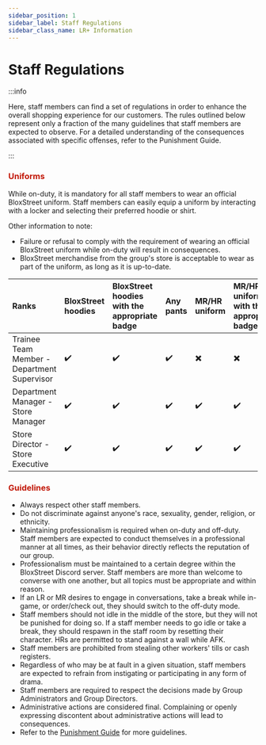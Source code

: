 ```yaml
---
sidebar_position: 1
sidebar_label: Staff Regulations
sidebar_class_name: LR+ Information
---
```


# Staff Regulations

:::info

Here, staff members can find a set of regulations in order to enhance the overall shopping experience for our customers. The rules outlined below represent only a fraction of the many guidelines that staff members are expected to observe. For a detailed understanding of the consequences associated with specific offenses, refer to the Punishment Guide.

:::

### <font color="#C21807">Uniforms</font>


While on-duty, it is mandatory for all staff members to wear an official BloxStreet uniform. Staff members can easily equip a uniform by interacting with a locker and selecting their preferred hoodie or shirt.

  Other information to note:
  *  Failure or refusal to comply with the requirement of wearing an official BloxStreet uniform while on-duty will result in consequences.
  *  BloxStreet merchandise from the group's store is acceptable to wear as part of the uniform, as long as it is up-to-date.

 | Ranks       | BloxStreet hoodies    | BloxStreet hoodies with the appropriate badge | Any pants | MR/HR uniform | MR/HR uniform with the appropriate badge | Any appropriate clothing with the HR badge |
|:-------------|:------------------|:------|:--------|:----------|:--------|:-----------|
| Trainee Team Member - Department Supervisor  | ✔️| ✔️  | ✔️ | ✖️ | ✖️ | ✖️ |
| Department Manager - Store Manager | ✔️| ✔️  | ✔️ | ✔️ | ✔️ | ✖️ |
| Store Director - Store Executive  | ✔️| ✔️  | ✔️ | ✔️ | ✔️ | ✖️ |

### <font color="#C21807">Guidelines</font>


- Always respect other staff members.
- Do not discriminate against anyone's race, sexuality, gender, religion, or ethnicity.
- Maintaining professionalism is required when on-duty and off-duty. Staff members are expected to conduct themselves in a professional manner at all times, as their behavior directly reflects the reputation of our group.
- Professionalism must be maintained to a certain degree within the BloxStreet Discord server. Staff members are more than welcome to converse with one another, but all topics must be appropriate and within reason.
- If an LR or MR desires to engage in conversations, take a break while in-game, or order/check out, they should switch to the off-duty mode.
- Staff members should not idle in the middle of the store, but they will not be punished for doing so. If a staff member needs to go idle or take a break, they should respawn in the staff room by resetting their character. HRs are permitted to stand against a wall while AFK.
- Staff members are prohibited from stealing other workers' tills or cash registers.
- Regardless of who may be at fault in a given situation, staff members are expected to refrain from instigating or participating in any form of drama.
- Staff members are required to respect the decisions made by Group Administrators and Group Directors.
- Administrative actions are considered final. Complaining or openly expressing discontent about administrative actions will lead to consequences.
- Refer to the [Punishment Guide](https://support.bloxstreet.com/hr-information/punishment-guide) for more guidelines.


